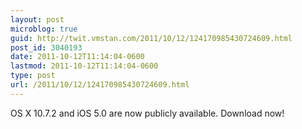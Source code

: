 ```yaml
---
layout: post
microblog: true
guid: http://twit.vmstan.com/2011/10/12/124170985430724609.html
post_id: 3040193
date: 2011-10-12T11:14:04-0600
lastmod: 2011-10-12T11:14:04-0600
type: post
url: /2011/10/12/124170985430724609.html
---
```

OS X 10.7.2 and iOS 5.0 are now publicly available. Download now!
